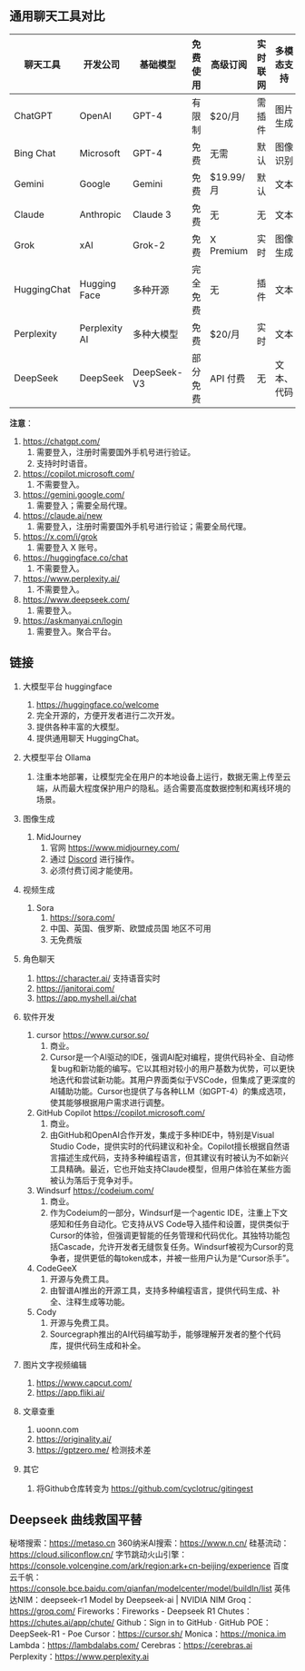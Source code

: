 ## 通用聊天工具对比

| 聊天工具     | 开发公司   | 基础模型   | 免费使用 | 高级订阅   | 实时联网 | 多模态支持 | 数据更新   | 官网地址   | app        |
| ---------- | ---------- | ---------- | -------- | ---------- | -------- | ---------- | ---------- | ---------- | ---------- |
| ChatGPT    | OpenAI     | GPT-4      | 有限制   | $20/月     | 需插件   | 图片生成   | 截止2023   | [官网](https://openai.com/chatgpt) | 有         |
| Bing Chat  | Microsoft  | GPT-4      | 免费     | 无需       | 默认     | 图像识别   | 实时       | [官网](https://www.bing.com/chat) | 有         |
| Gemini     | Google     | Gemini     | 免费     | $19.99/月  | 默认     | 文本       | 实时       | [官网](https://bard.google.com/) | 无         |
| Claude     | Anthropic  | Claude 3   | 免费     | 无         | 无       | 文本       | 截止训练   | [官网](https://www.anthropic.com/) | 无         |
| Grok       | xAI        | Grok-2     | 免费     | X Premium  | 实时     | 图像生成   | 实时       | [官网](https://x.ai/) | 无         |
| HuggingChat| Hugging Face| 多种开源   | 完全免费 | 无         | 插件     | 文本       | 依赖模型   | [官网](https://huggingface.co/chat) | 无         |
| Perplexity | Perplexity AI| 多种大模型 | 免费     | $20/月     | 实时     | 文本       | 实时       | [官网](https://perplexity.ai/) | 有         |
| DeepSeek   | DeepSeek   | DeepSeek-V3| 部分免费 | API 付费   | 无       | 文本、代码 | 截止训练   | [官网](https://www.deepseek.com/) | 无         |


**注意**：
1. https://chatgpt.com/  
    1. 需要登入，注册时需要国外手机号进行验证。
    2. 支持时时语音。
2. https://copilot.microsoft.com/
    1. 不需要登入。
3. https://gemini.google.com/
    1. 需要登入；需要全局代理。
4. https://claude.ai/new  
    1. 需要登入，注册时需要国外手机号进行验证；需要全局代理。
5. https://x.com/i/grok
    1. 需要登入 X 账号。
6. https://huggingface.co/chat
    1. 不需要登入。
7. https://www.perplexity.ai/
    1. 不需要登入。
8. https://www.deepseek.com/
    1. 需要登入。
9. https://askmanyai.cn/login
    1. 需要登入。聚合平台。

## 链接
1. 大模型平台 huggingface
    1. https://huggingface.co/welcome
    2. 完全开源的，方便开发者进行二次开发。
    3. 提供各种丰富的大模型。
    4. 提供通用聊天 HuggingChat。

2. 大模型平台 Ollama
    1. 注重本地部署，让模型完全在用户的本地设备上运行，数据无需上传至云端，从而最大程度保护用户的隐私。适合需要高度数据控制和离线环境的场景。

3. 图像生成
    1. MidJourney 
        1. 官网 https://www.midjourney.com/ 
        2. 通过 [Discord](https://discord.com/invite/midjourney) 进行操作。
        3. 必须付费订阅才能使用。

4. 视频生成 
    1. Sora
        1. https://sora.com/
        2. 中国、英国、俄罗斯、欧盟成员国 地区不可用
        3. 无免费版

5. 角色聊天
    1. https://character.ai/ 支持语音实时
    2. https://janitorai.com/
    3. https://app.myshell.ai/chat

6. 软件开发
    1. cursor https://www.cursor.so/
        1. 商业。
        2. Cursor是一个AI驱动的IDE，强调AI配对编程，提供代码补全、自动修复bug和新功能的编写。它以其相对较小的用户基数为优势，可以更快地迭代和尝试新功能。其用户界面类似于VSCode，但集成了更深度的AI辅助功能。Cursor也提供了与各种LLM（如GPT-4）的集成选项，使其能够根据用户需求进行调整。
    2. GitHub Copilot https://copilot.microsoft.com/
        1. 商业。
        2. 由GitHub和OpenAI合作开发，集成于多种IDE中，特别是Visual Studio Code，提供实时的代码建议和补全。Copilot擅长根据自然语言描述生成代码，支持多种编程语言，但其建议有时被认为不如新兴工具精确。最近，它也开始支持Claude模型，但用户体验在某些方面被认为落后于竞争对手。
    3. Windsurf https://codeium.com/
        1. 商业。
        2. 作为Codeium的一部分，Windsurf是一个agentic IDE，注重上下文感知和任务自动化。它支持从VS Code导入插件和设置，提供类似于Cursor的体验，但强调更智能的任务管理和代码优化。其独特功能包括Cascade，允许开发者无缝恢复任务。Windsurf被视为Cursor的竞争者，提供更低的每token成本，并被一些用户认为是“Cursor杀手”。
    4. CodeGeeX
        1. 开源与免费工具。
        2. 由智谱AI推出的开源工具，支持多种编程语言，提供代码生成、补全、注释生成等功能。
    5. Cody
        1. 开源与免费工具。
        2. Sourcegraph推出的AI代码编写助手，能够理解开发者的整个代码库，提供代码生成和补全。



6.  图片文字视频编辑
    1. https://www.capcut.com/
    2. https://app.fliki.ai/

7.  文章查重
    1. uoonn.com
    2. https://originality.ai/
    3. https://gptzero.me/  检测技术差

8.  其它
    1. 将Github仓库转变为 https://github.com/cyclotruc/gitingest


## Deepseek 曲线救国平替

秘塔搜索：https://metaso.cn
360纳米AI搜索：https://www.n.cn/
硅基流动：https://cloud.siliconflow.cn/
字节跳动火山引擎：https://console.volcengine.com/ark/region:ark+cn-beijing/experience
百度云千帆：https://console.bce.baidu.com/qianfan/modelcenter/model/buildIn/list
英伟达NIM：deepseek-r1 Model by Deepseek-ai | NVIDIA NIM
Groq：https://groq.com/
Fireworks：Fireworks - Deepseek R1
Chutes：https://chutes.ai/app/chute/
Github：Sign in to GitHub · GitHub 
POE：DeepSeek-R1 - Poe 
Cursor：https://cursor.sh/ 
Monica：https://monica.im 
Lambda：https://lambdalabs.com/ 
Cerebras：https://cerebras.ai 
Perplexity：https://www.perplexity.ai 
